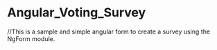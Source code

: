 # Angular_Voting_Survey
//This is a sample and simple angular form to create a survey using the NgForm module. 
